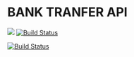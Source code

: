 # BANK TRANFER API #

[![](https://img.shields.io/badge/dynamic/json?style=flat-square&logo=docker&color=green&label=Online&query=%24.version&url=https%3A%2F%2Fbank.iotabot.app%2Frelease.json)](https://bank.iotabot.app)
[![Build Status](https://img.shields.io/badge/Document-github-green?style=flat-square&logo=github)](https://github.com/VSYS-DevTeam/bank.iotabot.app)


[![Build Status](https://build.vnapps.com/buildStatus/icon?job=banktranfer&subject=Version:${params.BUILD_VERSION}(%23${buildId})&status=[${startTime}]${params.BUILD_MESS|})](https://github.com/nghuyy/Release_Banktranfer)

